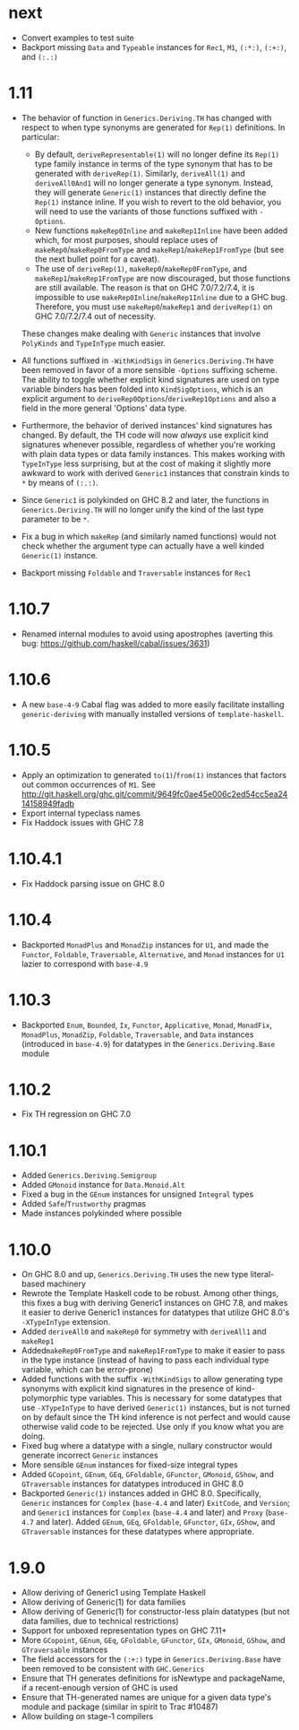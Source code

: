 # next
* Convert examples to test suite
* Backport missing `Data` and `Typeable` instances for `Rec1`, `M1`, `(:*:)`,
  `(:+:)`, and `(:.:)`

# 1.11
* The behavior of function in `Generics.Deriving.TH` has changed with respect
  to when type synonyms are generated for `Rep(1)` definitions. In particular:

  * By default, `deriveRepresentable(1)` will no longer define its `Rep(1)`
    type family instance in terms of the type synonym that has to be generated
    with `deriveRep(1)`. Similarly, `deriveAll(1)` and `deriveAll0And1` will no
    longer generate a type synonym. Instead, they will generate `Generic(1)`
    instances that directly define the `Rep(1)` instance inline. If you wish
    to revert to the old behavior, you will need to use the variants of those
    functions suffixed with `-Options`.
  * New functions `makeRep0Inline` and `makeRep1Inline` have been added which,
    for most purposes, should replace uses of `makeRep0`/`makeRep0FromType`
    and `makeRep1`/`makeRep1FromType` (but see the next bullet point for a
    caveat).
  * The use of `deriveRep(1)`, `makeRep0`/`makeRep0FromType`, and
    `makeRep1`/`makeRep1FromType` are now discouraged, but those functions are
    still available. The reason is that on GHC 7.0/7.2/7.4, it is impossible to use
    `makeRep0Inline`/`makeRep1Inline` due to a GHC bug. Therefore, you must use
    `makeRep0`/`makeRep1` and `deriveRep(1)` on GHC 7.0/7.2/7.4 out of necessity.

  These changes make dealing with `Generic` instances that involve `PolyKinds`
  and `TypeInType` much easier.
* All functions suffixed in `-WithKindSigs` in `Generics.Deriving.TH` have been
  removed in favor of a more sensible `-Options` suffixing scheme. The ability to
  toggle whether explicit kind signatures are used on type variable binders has
  been folded into `KindSigOptions`, which is an explicit argument to
  `deriveRep0Options`/`deriveRep1Options` and also a field in the more general
  'Options' data type.
* Furthermore, the behavior of derived instances' kind signatures has changed.
  By default, the TH code will now _always_ use explicit kind signatures
  whenever possible, regardless of whether you're working with plain data types
  or data family instances. This makes working with `TypeInType` less
  surprising, but at the cost of making it slightly more awkward to work with
  derived `Generic1` instances that constrain kinds to `*` by means of `(:.:)`.
* Since `Generic1` is polykinded on GHC 8.2 and later, the functions in
  `Generics.Deriving.TH` will no longer unify the kind of the last type
  parameter to be `*`.
* Fix a bug in which `makeRep` (and similarly named functions) would not check
  whether the argument type can actually have a well kinded `Generic(1)`
  instance.
* Backport missing `Foldable` and `Traversable` instances for `Rec1`

# 1.10.7
* Renamed internal modules to avoid using apostrophes (averting this bug:
  https://github.com/haskell/cabal/issues/3631)

# 1.10.6
* A new `base-4-9` Cabal flag was added to more easily facilitate installing
  `generic-deriving` with manually installed versions of `template-haskell`.

# 1.10.5
* Apply an optimization to generated `to(1)`/`from(1)` instances that factors out
  common occurrences of `M1`. See
  http://git.haskell.org/ghc.git/commit/9649fc0ae45e006c2ed54cc5ea2414158949fadb
* Export internal typeclass names
* Fix Haddock issues with GHC 7.8

# 1.10.4.1
* Fix Haddock parsing issue on GHC 8.0

# 1.10.4
* Backported `MonadPlus` and `MonadZip` instances for `U1`, and made the
  `Functor`, `Foldable`, `Traversable`, `Alternative`, and `Monad` instances
  for `U1` lazier to correspond with `base-4.9`

# 1.10.3
* Backported `Enum`, `Bounded`, `Ix`, `Functor`, `Applicative`, `Monad`,
 `MonadFix`, `MonadPlus`, `MonadZip`, `Foldable`, `Traversable`, and
 `Data` instances (introduced in `base-4.9`) for datatypes in the
 `Generics.Deriving.Base` module

# 1.10.2
* Fix TH regression on GHC 7.0

# 1.10.1
* Added `Generics.Deriving.Semigroup`
* Added `GMonoid` instance for `Data.Monoid.Alt`
* Fixed a bug in the `GEnum` instances for unsigned `Integral` types
* Added `Safe`/`Trustworthy` pragmas
* Made instances polykinded where possible

# 1.10.0
* On GHC 8.0 and up, `Generics.Deriving.TH` uses the new type literal-based
  machinery
* Rewrote the Template Haskell code to be robust. Among other things, this fixes
  a bug with deriving Generic1 instances on GHC 7.8, and makes it easier to
  derive Generic1 instances for datatypes that utilize GHC 8.0's `-XTypeInType`
  extension.
* Added `deriveAll0` and `makeRep0` for symmetry with `deriveAll1` and
  `makeRep1`
* Added`makeRep0FromType` and `makeRep1FromType` to make it easier to pass
  in the type instance (instead of having to pass each individual type
  variable, which can be error-prone)
* Added functions with the suffix `-WithKindSigs` to allow generating type
  synonyms with explicit kind signatures in the presence of kind-polymorphic
  type variables. This is necessary for some datatypes that use
  `-XTypeInType` to have derived `Generic(1)` instances, but is not turned on
  by default since the TH kind inference is not perfect and would cause
  otherwise valid code to be rejected. Use only if you know what you are doing.
* Fixed bug where a datatype with a single, nullary constructor would generate
  incorrect `Generic` instances
* More sensible `GEnum` instances for fixed-size integral types
* Added `GCopoint`, `GEnum`, `GEq`, `GFoldable`, `GFunctor`, `GMonoid`,
  `GShow`, and `GTraversable` instances for datatypes introduced in GHC 8.0
* Backported `Generic(1)` instances added in GHC 8.0. Specifically, `Generic`
  instances for `Complex` (`base-4.4` and later) `ExitCode`, and `Version`; and
  `Generic1` instances for `Complex` (`base-4.4` and later) and `Proxy`
  (`base-4.7` and later). Added `GEnum`, `GEq`, `GFoldable`, `GFunctor`, `GIx`,
  `GShow`, and `GTraversable` instances for these datatypes where appropriate.

# 1.9.0
* Allow deriving of Generic1 using Template Haskell
* Allow deriving of Generic(1) for data families
* Allow deriving of Generic(1) for constructor-less plain datatypes (but not
  data families, due to technical restrictions)
* Support for unboxed representation types on GHC 7.11+
* More `GCopoint`, `GEnum`, `GEq`, `GFoldable`, `GFunctor`, `GIx`, `GMonoid`,
  `GShow`, and `GTraversable` instances
* The field accessors for the `(:+:)` type in `Generics.Deriving.Base` have
  been removed to be consistent with `GHC.Generics`
* Ensure that TH generates definitions for isNewtype and packageName, if a
  recent-enough version of GHC is used
* Ensure that TH-generated names are unique for a given data type's module and
  package (similar in spirit to Trac #10487)
* Allow building on stage-1 compilers
